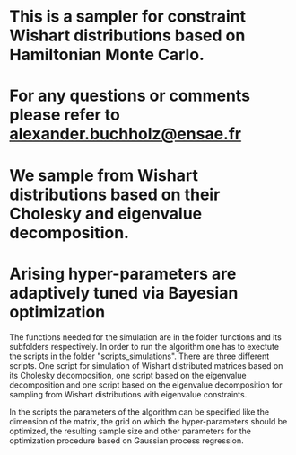 # This is a sampler for constraint Wishart distributions based on Hamiltonian Monte Carlo.
# For any questions or comments please refer to alexander.buchholz@ensae.fr
# We sample from Wishart distributions based on their Cholesky and eigenvalue decomposition.
# Arising hyper-parameters are adaptively tuned via Bayesian optimization

The functions needed for the simulation are in the folder functions and its subfolders respectively. 
In order to run the algorithm one has to exectute the scripts in the folder "scripts_simulations". 
There are three different scripts. One script for simulation of Wishart distributed matrices based on its Cholesky decomposition, one script based on the eigenvalue decomposition and one script based on the eigenvalue decomposition for sampling from Wishart distributions with eigenvalue constraints. 

In the scripts the parameters of the algorithm can be specified like the dimension of the matrix, the grid on which the hyper-parameters should be optimized, the resulting sample size and other parameters for the optimization procedure based on Gaussian process regression. 

